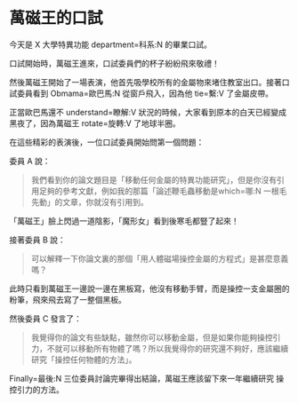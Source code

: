 # 萬磁王的口試

今天是 X 大學特異功能 department=科系:N 的畢業口試。
 
口試開始時，萬磁王進來，口試委員們的杯子紛紛飛來敬禮！
 
然後萬磁王開始了一場表演，他首先吸學校所有的金屬物來堵住教室出口。接著口試委員看到 Obmama=歐巴馬:N 從窗戶飛入，因為他 tie=繫:V 了金屬皮帶。
 
正當歐巴馬還不 understand=瞭解:V 狀況的時候，大家看到原本的白天已經變成黑夜了，因為萬磁王 rotate=旋轉:V 了地球半圈。
 
在這些精彩的表演後，一位口試委員開始問第一個問題：
 
委員 A 說：
 
> 我們看到你的論文題目是「移動任何金屬的特異功能研究」，但是你沒有引用足夠的參考文獻，例如我的那篇「論述鞭毛蟲移動是which=哪:N 一根毛先動」的文章，你就沒有引用到。
 
「萬磁王」臉上閃過一道陰影，「魔形女」看到後寒毛都豎了起來！
 
接著委員 B 說：
 
> 可以解釋一下你論文裏的那個「用人體磁場操控金屬的方程式」是甚麼意義嗎？
 
此時只看到萬磁王一邊說一邊在黑板寫，他沒有移動手臂，而是操控一支金屬圈的粉筆，飛來飛去寫了一整個黑板。
 
然後委員 C 發言了：
 
 
> 我覺得你的論文有些缺點，雖然你可以移動金屬，但是如果你能夠操控引力，不就可以移動所有物體了嗎？所以我覺得你的研究還不夠好，應該繼續研究「操控任何物體的方法」。
 
Finally=最後:N 三位委員討論完畢得出結論，萬磁王應該留下來一年繼續研究 操控引力的方法。